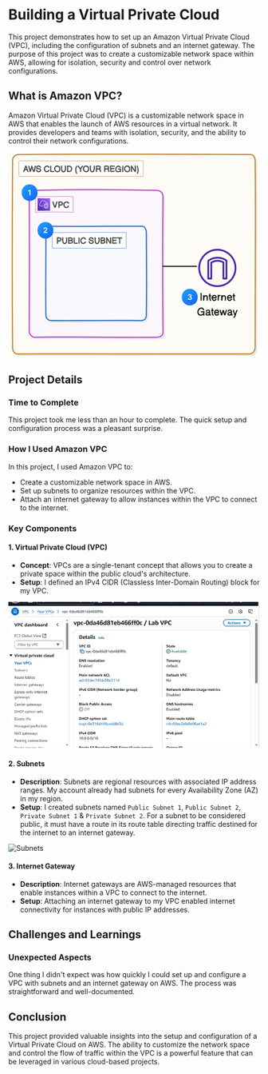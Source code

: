 # Building a Virtual Private Cloud
This project demonstrates how to set up an Amazon Virtual Private Cloud (VPC), including the configuration of subnets and an internet gateway. The purpose of this project was to create a customizable network space within AWS, allowing for isolation, security and control over network configurations.



## What is Amazon VPC?

Amazon Virtual Private Cloud (VPC) is a customizable network space in AWS that enables the launch of AWS resources in a virtual network. It provides developers and teams with isolation, security, and the ability to control their network configurations.

![architecture](Images/architecture.png) 

## Project Details

### Time to Complete

This project took me less than an hour to complete. The quick setup and configuration process was a pleasant surprise.

### How I Used Amazon VPC

In this project, I used Amazon VPC to:
- Create a customizable network space in AWS.
- Set up subnets to organize resources within the VPC.
- Attach an internet gateway to allow instances within the VPC to connect to the internet.

### Key Components

#### 1. **Virtual Private Cloud (VPC)**
   - **Concept**: VPCs are a single-tenant concept that allows you to create a private space within the public cloud's architecture.
   - **Setup**: I defined an IPv4 CIDR (Classless Inter-Domain Routing) block for my VPC.

![VPC](Images/creatingvpc.jpg) 

#### 2. **Subnets**
   - **Description**: Subnets are regional resources with associated IP address ranges. My account already had subnets for every Availability Zone (AZ) in my region.
   - **Setup**: I created subnets named `Public Subnet 1`, `Public Subnet 2`, `Private Subnet 1` & `Private Subnet 2`. For a subnet to be considered public, it must have a route in its route table directing traffic destined for the internet to an internet gateway.

![Subnets](Images/creatingsubnet.png) 

#### 3. **Internet Gateway**
   - **Description**: Internet gateways are AWS-managed resources that enable instances within a VPC to connect to the internet.
   - **Setup**: Attaching an internet gateway to my VPC enabled internet connectivity for instances with public IP addresses.

## Challenges and Learnings

### Unexpected Aspects

One thing I didn't expect was how quickly I could set up and configure a VPC with subnets and an internet gateway on AWS. The process was straightforward and well-documented.

## Conclusion

This project provided valuable insights into the setup and configuration of a Virtual Private Cloud on AWS. The ability to customize the network space and control the flow of traffic within the VPC is a powerful feature that can be leveraged in various cloud-based projects.
